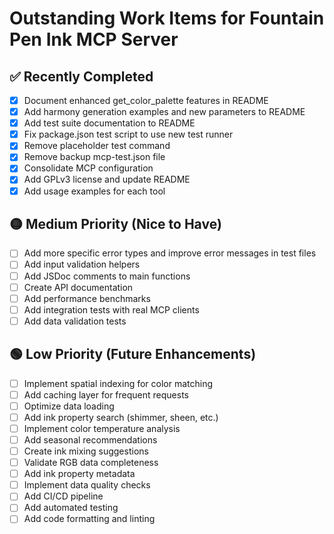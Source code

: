 # Outstanding Work Items for Fountain Pen Ink MCP Server

## ✅ Recently Completed

- [x] Document enhanced get_color_palette features in README
- [x] Add harmony generation examples and new parameters to README
- [x] Add test suite documentation to README
- [x] Fix package.json test script to use new test runner
- [x] Remove placeholder test command
- [x] Remove backup mcp-test.json file
- [x] Consolidate MCP configuration
- [x] Add GPLv3 license and update README
- [x] Add usage examples for each tool

## 🟡 Medium Priority (Nice to Have)

- [ ] Add more specific error types and improve error messages in test files
- [ ] Add input validation helpers
- [ ] Add JSDoc comments to main functions
- [ ] Create API documentation
- [ ] Add performance benchmarks
- [ ] Add integration tests with real MCP clients
- [ ] Add data validation tests

## 🟢 Low Priority (Future Enhancements)

- [ ] Implement spatial indexing for color matching
- [ ] Add caching layer for frequent requests
- [ ] Optimize data loading
- [ ] Add ink property search (shimmer, sheen, etc.)
- [ ] Implement color temperature analysis
- [ ] Add seasonal recommendations
- [ ] Create ink mixing suggestions
- [ ] Validate RGB data completeness
- [ ] Add ink property metadata
- [ ] Implement data quality checks
- [ ] Add CI/CD pipeline
- [ ] Add automated testing
- [ ] Add code formatting and linting
